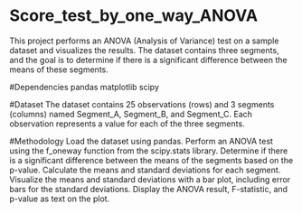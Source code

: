 # Score_test_by_one_way_ANOVA

This project performs an ANOVA (Analysis of Variance) test on a sample dataset and visualizes the results. The dataset contains three segments, and the goal is to determine if there is a significant difference between the means of these segments.

#Dependencies
pandas
matplotlib
scipy

#Dataset
The dataset contains 25 observations (rows) and 3 segments (columns) named Segment_A, Segment_B, and Segment_C. Each observation represents a value for each of the three segments.

#Methodology
Load the dataset using pandas.
Perform an ANOVA test using the f_oneway function from the scipy.stats library.
Determine if there is a significant difference between the means of the segments based on the p-value.
Calculate the means and standard deviations for each segment.
Visualize the means and standard deviations with a bar plot, including error bars for the standard deviations.
Display the ANOVA result, F-statistic, and p-value as text on the plot.
